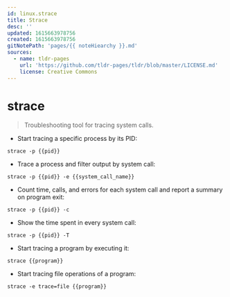 ```yaml
---
id: linux.strace
title: Strace
desc: ''
updated: 1615663978756
created: 1615663978756
gitNotePath: 'pages/{{ noteHiearchy }}.md'
sources:
  - name: tldr-pages
    url: 'https://github.com/tldr-pages/tldr/blob/master/LICENSE.md'
    license: Creative Commons
---
```

# strace

> Troubleshooting tool for tracing system calls.

- Start tracing a specific process by its PID:

`strace -p {{pid}}`

- Trace a process and filter output by system call:

`strace -p {{pid}} -e {{system_call_name}}`

- Count time, calls, and errors for each system call and report a summary on program exit:

`strace -p {{pid}} -c`

- Show the time spent in every system call:

`strace -p {{pid}} -T`

- Start tracing a program by executing it:

`strace {{program}}`

- Start tracing file operations of a program:

`strace -e trace=file {{program}}`

